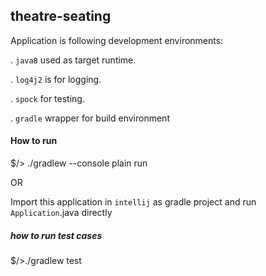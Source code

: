 ## theatre-seating

Application is following development environments:
 
 . `java8` used as target runtime.
 
 .  `log4j2` is for logging.
 
 .  `spock` for testing.
 
 .  `gradle` wrapper for build environment

####  How to run

$/> ./gradlew --console plain run

OR

Import this application in `intellij` as gradle project and run `Application`.java directly


##### how to run test cases

$/>./gradlew test



